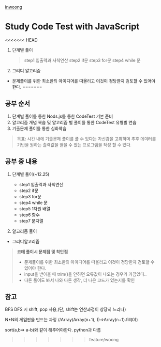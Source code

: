 [inwoong](https://www.acmicpc.net/user/inwoong100)

# Study Code Test with JavaScript

<<<<<<< HEAD
1. 단계별 풀이
   > step1 입출력과 사칙연산
   > step2 if문
   > step3 for문
   > step4 while 문

2. 그리디 알고리즘
- 문제풀이를 위한 최소한의 아이디어를 떠올리고 이것이 정당한지 검토할 수 있어야 한다.
=======
## 공부 순서
1. 단계별 풀이를 통한 Nods.js를 통한 CodeTest 기본 준비
2. 알고리즘 개념 복습 및 알고리즘 별 풀이를 통한 CodeTest 유형별 연습
3. 기출문제 풀이를 통한 심화학습
> 목표: 시간 내에 기출문제 풀이를 풀 수 있다는 자신감을 고취하며 추후 데이터를 기반을 원하는 출력값을 얻을 수 있는 프로그램을 작성 할 수 있다.

## 공부 중 내용
1. 단계별 풀이(~12.25)
   - step1 입출력과 사칙연산
   - step2 if문
   - step3 for문
   - step4 while 문
   - step5 1차원 배열
   - step6 함수
   - step7 문자열


2. 알고리즘 풀이
- 그리디알고리즘
> **코테 풀이시 문제점 및 착안점**
> - 문제풀이를 위한 최소한의 아이디어를 떠올리고 이것이 정당한지 검토할 수 있어야 한다.
> - input을 받아올 때 trim()을 안하면 오류값이 나오는 경우가 가끔있다..
> - 다른 풀이도 봐서 나와 다른 생각, 더 나은 코드가 있는지를 확인

## 참고
BFS DFS 시 shift, pop 사용,(단, shift는 연산과정이 상당히 느리다)

N*N의 게임판을 만드는 과정
//Array(Array(n+1), ()=>Array(n+1).fill(0))

sort(a,b=> a-b)와 같이 해주어야한다. python과 다름

>>>>>>> feature/woong
